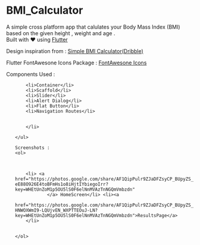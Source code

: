# BMI_Calculator

A simple cross platform app that calulates your Body Mass Index (BMI) based on the given height , weight and age .</br> Built with ♥ using <a href="https://flutter.dev/" target="_blank">Flutter</a>

Design inspiration from : <a href="https://dribbble.com/shots/4585382-Simple-BMI-Calculator" target="_blank">Simple BMI Calculator(Dribble)</a>

Flutter FontAwesone Icons Package : <a href="https://pub.dev/packages/font_awesome_flutter" target="_blank">FontAwesone Icons</a>

<!DOCTYPE html>
<html lang="en">


<body>
    Components Used :
    <ul>


        <li>Container</li>
        <li>Scaffold</li>
        <li>Slider</li>
        <li>Alert Dialog</li>
        <li>Flat Button</li>
        <li>Navigation Routes</li>


        </li>

    </ul>

    Screenshots :
    <ol>



        <li> <a href="https://photos.google.com/share/AF1QipPulr9ZJaDFZsyCP_BUpyZS_x8n9yLjKyWNZk0t5mGoovSeEn20w9_SROg1UvemzQ/photo/AF1QipMfc-eE88O926E4toBFmHs1o8iHjtIYbiegoIrr?key=WHEtUnZoM1p5OU5lS0F6elNnMVAzTnNGQmVmbzdn"
                </a> HomeScreen</li> <li><a
                    href="https://photos.google.com/share/AF1QipPulr9ZJaDFZsyCP_BUpyZS_x8n9yLjKyWNZk0t5mGoovSeEn20w9_SROg1UvemzQ/photo/AF1QipMR64soZ-HNWOXWmI9-LQUjvEN_WXPTTEOuJ-LN?key=WHEtUnZoM1p5OU5lS0F6elNnMVAzTnNGQmVmbzdn">ResultsPage</a>
        </li>


    </ol>

</body>
</html>





 

